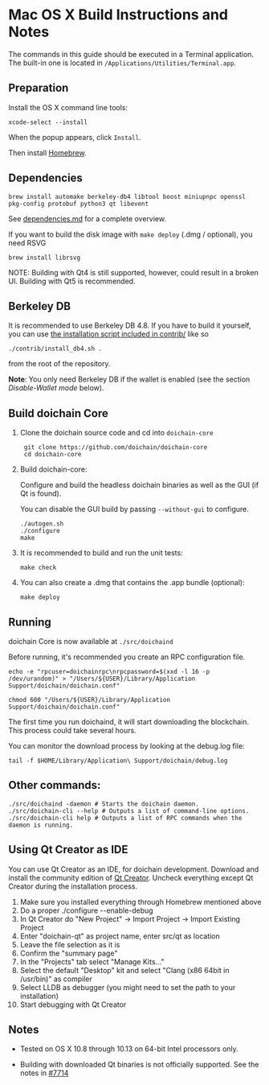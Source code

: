 Mac OS X Build Instructions and Notes
====================================
The commands in this guide should be executed in a Terminal application.
The built-in one is located in `/Applications/Utilities/Terminal.app`.

Preparation
-----------
Install the OS X command line tools:

`xcode-select --install`

When the popup appears, click `Install`.

Then install [Homebrew](https://brew.sh).

Dependencies
----------------------

    brew install automake berkeley-db4 libtool boost miniupnpc openssl pkg-config protobuf python3 qt libevent

See [dependencies.md](dependencies.md) for a complete overview.

If you want to build the disk image with `make deploy` (.dmg / optional), you need RSVG

    brew install librsvg

NOTE: Building with Qt4 is still supported, however, could result in a broken UI. Building with Qt5 is recommended.

Berkeley DB
-----------
It is recommended to use Berkeley DB 4.8. If you have to build it yourself,
you can use [the installation script included in contrib/](/contrib/install_db4.sh)
like so

```shell
./contrib/install_db4.sh .
```

from the root of the repository.

**Note**: You only need Berkeley DB if the wallet is enabled (see the section *Disable-Wallet mode* below).

Build doichain Core
------------------------

1. Clone the doichain source code and cd into `doichain-core`

        git clone https://github.com/doichain/doichain-core
        cd doichain-core

2.  Build doichain-core:

    Configure and build the headless doichain binaries as well as the GUI (if Qt is found).

    You can disable the GUI build by passing `--without-gui` to configure.

        ./autogen.sh
        ./configure
        make

3.  It is recommended to build and run the unit tests:

        make check

4.  You can also create a .dmg that contains the .app bundle (optional):

        make deploy

Running
-------

doichain Core is now available at `./src/doichaind`

Before running, it's recommended you create an RPC configuration file.

    echo -e "rpcuser=doichainrpc\nrpcpassword=$(xxd -l 16 -p /dev/urandom)" > "/Users/${USER}/Library/Application Support/doichain/doichain.conf"

    chmod 600 "/Users/${USER}/Library/Application Support/doichain/doichain.conf"

The first time you run doichaind, it will start downloading the blockchain. This process could take several hours.

You can monitor the download process by looking at the debug.log file:

    tail -f $HOME/Library/Application\ Support/doichain/debug.log

Other commands:
-------

    ./src/doichaind -daemon # Starts the doichain daemon.
    ./src/doichain-cli --help # Outputs a list of command-line options.
    ./src/doichain-cli help # Outputs a list of RPC commands when the daemon is running.

Using Qt Creator as IDE
------------------------
You can use Qt Creator as an IDE, for doichain development.
Download and install the community edition of [Qt Creator](https://www.qt.io/download/).
Uncheck everything except Qt Creator during the installation process.

1. Make sure you installed everything through Homebrew mentioned above
2. Do a proper ./configure --enable-debug
3. In Qt Creator do "New Project" -> Import Project -> Import Existing Project
4. Enter "doichain-qt" as project name, enter src/qt as location
5. Leave the file selection as it is
6. Confirm the "summary page"
7. In the "Projects" tab select "Manage Kits..."
8. Select the default "Desktop" kit and select "Clang (x86 64bit in /usr/bin)" as compiler
9. Select LLDB as debugger (you might need to set the path to your installation)
10. Start debugging with Qt Creator

Notes
-----

* Tested on OS X 10.8 through 10.13 on 64-bit Intel processors only.

* Building with downloaded Qt binaries is not officially supported. See the notes in [#7714](https://github.com/bitcoin/bitcoin/issues/7714)
